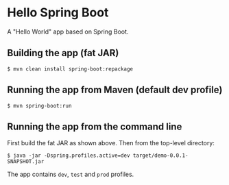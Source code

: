# Hello Spring Boot

A "Hello World" app based on Spring Boot.

## Building the app (fat JAR)

```
$ mvn clean install spring-boot:repackage
```

## Running the app from Maven (default dev profile)

```
$ mvn spring-boot:run
```

## Running the app from the command line

First build the fat JAR as shown above. Then from the top-level directory:

```
$ java -jar -Dspring.profiles.active=dev target/demo-0.0.1-SNAPSHOT.jar
```

The app contains `dev`, `test` and `prod` profiles.
